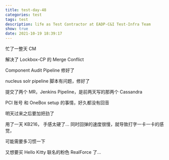 ```yaml
---
title: test-day-48
categories: test
tags: test
description: life as Test Contractor at EADP-C&I Test-Infra Team
show: true
date: 2021-10-19 18:39:17
---
```


忙了一整天 CM

解决了 Lockbox-CP 的 Merge Conflict

Component Audit Pipeline 修好了

nucleus solr pipeline 脚本有问题，修好了

提交了两个 MR，Jenkins Pipeline，是前两天写的那两个 Cassandra

PCI 账号 和 OneBox setup 的事情，好久都没有回音

明天过来之后要加把劲了

用了一天 KB216， 手感太硬了... 同时回弹的速度很慢，就导致打字一卡一卡的感觉，

可能需要多习惯一下

又想要买 Hello Kitty 联名的粉色 RealForce 了...

